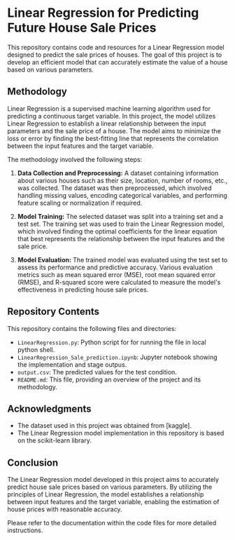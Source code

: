 # Linear Regression for Predicting Future House Sale Prices

This repository contains code and resources for a Linear Regression model designed to predict the sale prices of houses. The goal of this project is to develop an efficient model that can accurately estimate the value of a house based on various parameters.

## Methodology

Linear Regression is a supervised machine learning algorithm used for predicting a continuous target variable. In this project, the model utilizes Linear Regression to establish a linear relationship between the input parameters and the sale price of a house. The model aims to minimize the loss or error by finding the best-fitting line that represents the correlation between the input features and the target variable.

The methodology involved the following steps:

1. **Data Collection and Preprocessing:** A dataset containing information about various houses such as their size, location, number of rooms, etc., was collected. The dataset was then preprocessed, which involved handling missing values, encoding categorical variables, and performing feature scaling or normalization if required.

3. **Model Training:** The selected dataset was split into a training set and a test set. The training set was used to train the Linear Regression model, which involved finding the optimal coefficients for the linear equation that best represents the relationship between the input features and the sale price.

4. **Model Evaluation:** The trained model was evaluated using the test set to assess its performance and predictive accuracy. Various evaluation metrics such as mean squared error (MSE), root mean squared error (RMSE), and R-squared score were calculated to measure the model's effectiveness in predicting house sale prices.

## Repository Contents

This repository contains the following files and directories:

- `LinearRegression.py`: Python script for for running the file in local python shell.
- `LinearRegression_Sale_prediction.ipynb`: Jupyter notebook showing the implementation and stage outpus.
- `output.csv`: The predicted values for the test condition.
- `README.md`: This file, providing an overview of the project and its methodology.


## Acknowledgments

- The dataset used in this project was obtained from [kaggle].
- The Linear Regression model implementation in this repository is based on the scikit-learn library.

## Conclusion

The Linear Regression model developed in this project aims to accurately predict house sale prices based on various parameters. By utilizing the principles of Linear Regression, the model establishes a relationship between input features and the target variable, enabling the estimation of house prices with reasonable accuracy.

Please refer to the documentation within the code files for more detailed instructions.
